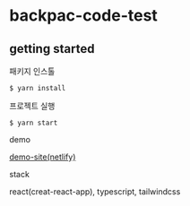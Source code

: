 # backpac-code-test

## getting started

패키지 인스톨

`$ yarn install`

프로젝트 실행

`$ yarn start`

demo

[demo-site(netlify)](https://lively-trifle-99245e.netlify.app/)

stack

react(creat-react-app), typescript, tailwindcss
